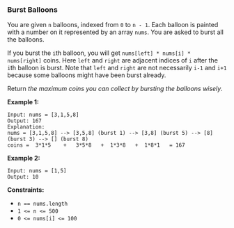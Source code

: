 ### Burst Balloons

You are given `n` balloons, indexed from `0` to `n - 1`. Each balloon is painted with a number on it represented by an array `nums`. You are asked to burst all the balloons.

If you burst the `i`th balloon, you will get `nums[left] * nums[i] * nums[right]` coins. Here `left` and `right` are adjacent indices of `i` after the `i`th balloon is burst. Note that `left` and `right` are not necessarily `i-1` and `i+1` because some balloons might have been burst already.

Return *the maximum coins you can collect by bursting the balloons wisely*.

**Example 1:**

```
Input: nums = [3,1,5,8]
Output: 167
Explanation: 
nums = [3,1,5,8] --> [3,5,8] (burst 1) --> [3,8] (burst 5) --> [8] (burst 3) --> [] (burst 8)
coins =  3*1*5    +   3*5*8   +  1*3*8   +  1*8*1   = 167
```

**Example 2:**

```
Input: nums = [1,5]
Output: 10
```

**Constraints:**

*   `n == nums.length`
*   `1 <= n <= 500`
*   `0 <= nums[i] <= 100`
